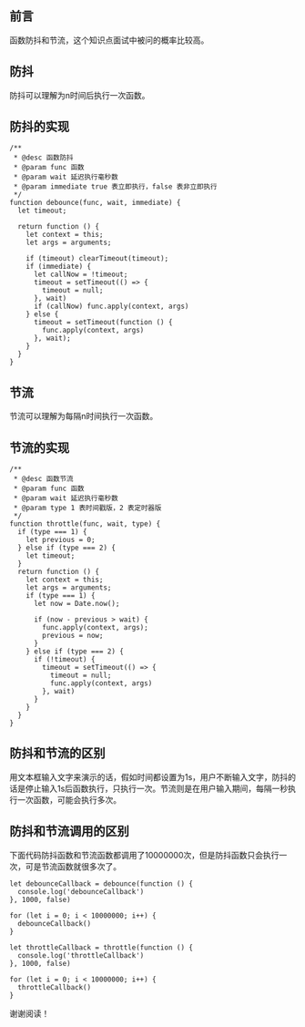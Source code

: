 ## 前言

函数防抖和节流，这个知识点面试中被问的概率比较高。

## 防抖

防抖可以理解为n时间后执行一次函数。

## 防抖的实现

```
/**
 * @desc 函数防抖
 * @param func 函数
 * @param wait 延迟执行毫秒数
 * @param immediate true 表立即执行，false 表非立即执行
 */
function debounce(func, wait, immediate) {
  let timeout;

  return function () {
    let context = this;
    let args = arguments;

    if (timeout) clearTimeout(timeout);
    if (immediate) {
      let callNow = !timeout;
      timeout = setTimeout(() => {
        timeout = null;
      }, wait)
      if (callNow) func.apply(context, args)
    } else {
      timeout = setTimeout(function () {
        func.apply(context, args)
      }, wait);
    }
  }
}
```

## 节流

节流可以理解为每隔n时间执行一次函数。

## 节流的实现

```
/**
 * @desc 函数节流
 * @param func 函数
 * @param wait 延迟执行毫秒数
 * @param type 1 表时间戳版，2 表定时器版
 */
function throttle(func, wait, type) {
  if (type === 1) {
    let previous = 0;
  } else if (type === 2) {
    let timeout;
  }
  return function () {
    let context = this;
    let args = arguments;
    if (type === 1) {
      let now = Date.now();

      if (now - previous > wait) {
        func.apply(context, args);
        previous = now;
      }
    } else if (type === 2) {
      if (!timeout) {
        timeout = setTimeout(() => {
          timeout = null;
          func.apply(context, args)
        }, wait)
      }
    }
  }
}
```

## 防抖和节流的区别

用文本框输入文字来演示的话，假如时间都设置为1s，用户不断输入文字，防抖的话是停止输入1s后函数执行，只执行一次。节流则是在用户输入期间，每隔一秒执行一次函数，可能会执行多次。

## 防抖和节流调用的区别

下面代码防抖函数和节流函数都调用了10000000次，但是防抖函数只会执行一次，可是节流函数就很多次了。

```
let debounceCallback = debounce(function () {
  console.log('debounceCallback')
}, 1000, false)

for (let i = 0; i < 10000000; i++) {
  debounceCallback()
}

let throttleCallback = throttle(function () {
  console.log('throttleCallback')
}, 1000, false)

for (let i = 0; i < 10000000; i++) {
  throttleCallback()
}
```

谢谢阅读！